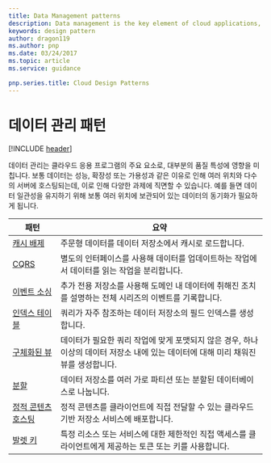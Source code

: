 ```yaml
---
title: Data Management patterns
description: Data management is the key element of cloud applications, and influences most of the quality attributes. Data is typically hosted in different locations and across multiple servers for reasons such as performance, scalability or availability, and this can present a range of challenges. For example, data consistency must be maintained, and data will typically need to be synchronized across different locations.
keywords: design pattern
author: dragon119
ms.author: pnp
ms.date: 03/24/2017
ms.topic: article
ms.service: guidance

pnp.series.title: Cloud Design Patterns
---
```


# 데이터 관리 패턴

[!INCLUDE [header](../../_includes/header.md)]

데이터 관리는 클라우드 응용 프로그램의 주요 요소로, 대부분의 품질 특성에 영향을 미칩니다. 보통 데이터는 성능, 확장성 또는 가용성과 같은 이유로 인해 여러 위치와 다수의 서버에 호스팅되는데, 이로 인해 다양한 과제에 직면할 수 있습니다. 예를 들면 데이터 일관성을 유지하기 위해 보통 여러 위치에 보관되어 있는 데이터의 동기화가 필요하게 됩니다.

| 패턴 | 요약 |
| ------- | ------- |
| [캐시 배제](../cache-aside.md) | 주문형 데이터를 데이터 저장소에서 캐시로 로드합니다. |
| [CQRS](../cqrs.md) | 별도의 인터페이스를 사용해 데이터를 업데이트하는 작업에서 데이터를 읽는 작업을 분리합니다. |
| [이벤트 소싱](../event-sourcing.md) | 추가 전용 저장소를 사용해 도메인 내 데이터에 취해진 조치를 설명하는 전체 시리즈의 이벤트를 기록합니다. |
| [인덱스 테이블](../index-table.md) | 쿼리가 자주 참조하는 데이터 저장소의 필드 인덱스를 생성합니다. |
| [구체화된 뷰](../materialized-view.md) | 데이터가 필요한 쿼리 작업에 맞게 포맷되지 않은 경우, 하나 이상의 데이터 저장소 내에 있는 데이터에 대해 미리 채워진 뷰를 생성합니다. |
| [분할](../sharding.md) | 데이터 저장소를 여러 가로 파티션 또는 분할된 데이터베이스로 나눕니다. |
| [정적 콘텐츠 호스팅](../static-content-hosting.md) | 정적 콘텐츠를 클라이언트에 직접 전달할 수 있는 클라우드 기반 저장소 서비스에 배포합니다. |
| [발렛 키](../valet-key.md) | 특정 리소스 또는 서비스에 대한 제한적인 직접 액세스를 클라이언트에게 제공하는 토큰 또는 키를 사용합니다. |
